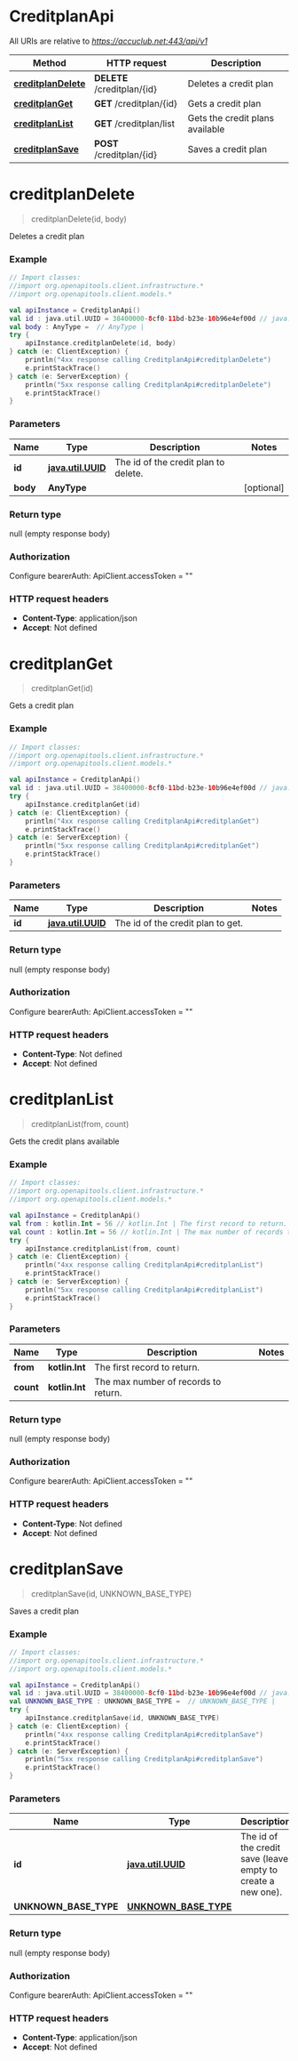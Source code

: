 # CreditplanApi

All URIs are relative to *https://accuclub.net:443/api/v1*

Method | HTTP request | Description
------------- | ------------- | -------------
[**creditplanDelete**](CreditplanApi.md#creditplanDelete) | **DELETE** /creditplan/{id} | Deletes a credit plan
[**creditplanGet**](CreditplanApi.md#creditplanGet) | **GET** /creditplan/{id} | Gets a credit plan
[**creditplanList**](CreditplanApi.md#creditplanList) | **GET** /creditplan/list | Gets the credit plans available
[**creditplanSave**](CreditplanApi.md#creditplanSave) | **POST** /creditplan/{id} | Saves a credit plan


<a name="creditplanDelete"></a>
# **creditplanDelete**
> creditplanDelete(id, body)

Deletes a credit plan

### Example
```kotlin
// Import classes:
//import org.openapitools.client.infrastructure.*
//import org.openapitools.client.models.*

val apiInstance = CreditplanApi()
val id : java.util.UUID = 38400000-8cf0-11bd-b23e-10b96e4ef00d // java.util.UUID | The id of the credit plan to delete.
val body : AnyType =  // AnyType | 
try {
    apiInstance.creditplanDelete(id, body)
} catch (e: ClientException) {
    println("4xx response calling CreditplanApi#creditplanDelete")
    e.printStackTrace()
} catch (e: ServerException) {
    println("5xx response calling CreditplanApi#creditplanDelete")
    e.printStackTrace()
}
```

### Parameters

Name | Type | Description  | Notes
------------- | ------------- | ------------- | -------------
 **id** | [**java.util.UUID**](.md)| The id of the credit plan to delete. |
 **body** | **AnyType**|  | [optional]

### Return type

null (empty response body)

### Authorization


Configure bearerAuth:
    ApiClient.accessToken = ""

### HTTP request headers

 - **Content-Type**: application/json
 - **Accept**: Not defined

<a name="creditplanGet"></a>
# **creditplanGet**
> creditplanGet(id)

Gets a credit plan

### Example
```kotlin
// Import classes:
//import org.openapitools.client.infrastructure.*
//import org.openapitools.client.models.*

val apiInstance = CreditplanApi()
val id : java.util.UUID = 38400000-8cf0-11bd-b23e-10b96e4ef00d // java.util.UUID | The id of the credit plan to get.
try {
    apiInstance.creditplanGet(id)
} catch (e: ClientException) {
    println("4xx response calling CreditplanApi#creditplanGet")
    e.printStackTrace()
} catch (e: ServerException) {
    println("5xx response calling CreditplanApi#creditplanGet")
    e.printStackTrace()
}
```

### Parameters

Name | Type | Description  | Notes
------------- | ------------- | ------------- | -------------
 **id** | [**java.util.UUID**](.md)| The id of the credit plan to get. |

### Return type

null (empty response body)

### Authorization


Configure bearerAuth:
    ApiClient.accessToken = ""

### HTTP request headers

 - **Content-Type**: Not defined
 - **Accept**: Not defined

<a name="creditplanList"></a>
# **creditplanList**
> creditplanList(from, count)

Gets the credit plans available

### Example
```kotlin
// Import classes:
//import org.openapitools.client.infrastructure.*
//import org.openapitools.client.models.*

val apiInstance = CreditplanApi()
val from : kotlin.Int = 56 // kotlin.Int | The first record to return.
val count : kotlin.Int = 56 // kotlin.Int | The max number of records to return.
try {
    apiInstance.creditplanList(from, count)
} catch (e: ClientException) {
    println("4xx response calling CreditplanApi#creditplanList")
    e.printStackTrace()
} catch (e: ServerException) {
    println("5xx response calling CreditplanApi#creditplanList")
    e.printStackTrace()
}
```

### Parameters

Name | Type | Description  | Notes
------------- | ------------- | ------------- | -------------
 **from** | **kotlin.Int**| The first record to return. |
 **count** | **kotlin.Int**| The max number of records to return. |

### Return type

null (empty response body)

### Authorization


Configure bearerAuth:
    ApiClient.accessToken = ""

### HTTP request headers

 - **Content-Type**: Not defined
 - **Accept**: Not defined

<a name="creditplanSave"></a>
# **creditplanSave**
> creditplanSave(id, UNKNOWN_BASE_TYPE)

Saves a credit plan

### Example
```kotlin
// Import classes:
//import org.openapitools.client.infrastructure.*
//import org.openapitools.client.models.*

val apiInstance = CreditplanApi()
val id : java.util.UUID = 38400000-8cf0-11bd-b23e-10b96e4ef00d // java.util.UUID | The id of the credit save (leave empty to create a new one).
val UNKNOWN_BASE_TYPE : UNKNOWN_BASE_TYPE =  // UNKNOWN_BASE_TYPE | 
try {
    apiInstance.creditplanSave(id, UNKNOWN_BASE_TYPE)
} catch (e: ClientException) {
    println("4xx response calling CreditplanApi#creditplanSave")
    e.printStackTrace()
} catch (e: ServerException) {
    println("5xx response calling CreditplanApi#creditplanSave")
    e.printStackTrace()
}
```

### Parameters

Name | Type | Description  | Notes
------------- | ------------- | ------------- | -------------
 **id** | [**java.util.UUID**](.md)| The id of the credit save (leave empty to create a new one). |
 **UNKNOWN_BASE_TYPE** | [**UNKNOWN_BASE_TYPE**](UNKNOWN_BASE_TYPE.md)|  | [optional]

### Return type

null (empty response body)

### Authorization


Configure bearerAuth:
    ApiClient.accessToken = ""

### HTTP request headers

 - **Content-Type**: application/json
 - **Accept**: Not defined

